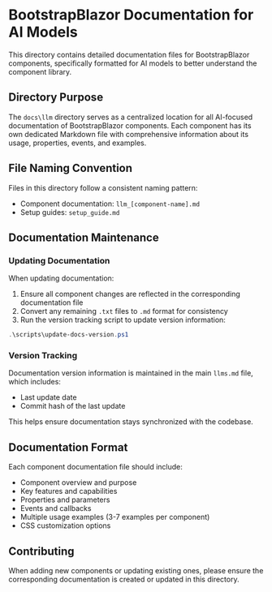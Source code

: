# BootstrapBlazor Documentation for AI Models

This directory contains detailed documentation files for BootstrapBlazor components, specifically formatted for AI models to better understand the component library.

## Directory Purpose

The `docs\llm` directory serves as a centralized location for all AI-focused documentation of BootstrapBlazor components. Each component has its own dedicated Markdown file with comprehensive information about its usage, properties, events, and examples.

## File Naming Convention

Files in this directory follow a consistent naming pattern:

- Component documentation: `llm_[component-name].md`
- Setup guides: `setup_guide.md`

## Documentation Maintenance

### Updating Documentation

When updating documentation:

1. Ensure all component changes are reflected in the corresponding documentation file
2. Convert any remaining `.txt` files to `.md` format for consistency
3. Run the version tracking script to update version information:

```powershell
.\scripts\update-docs-version.ps1
```

### Version Tracking

Documentation version information is maintained in the main `llms.md` file, which includes:

- Last update date
- Commit hash of the last update

This helps ensure documentation stays synchronized with the codebase.

## Documentation Format

Each component documentation file should include:

- Component overview and purpose
- Key features and capabilities
- Properties and parameters
- Events and callbacks
- Multiple usage examples (3-7 examples per component)
- CSS customization options

## Contributing

When adding new components or updating existing ones, please ensure the corresponding documentation is created or updated in this directory.
